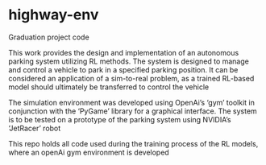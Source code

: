 # highway-env
Graduation project code

This work provides the design and implementation of an autonomous parking system utilizing RL methods. The system is designed to manage and control a vehicle to park in a specified parking position. It can be considered an application of a sim-to-real problem, as a trained RL-based model should ultimately be transferred to control the vehicle

The simulation environment was developed using OpenAi’s ‘gym’ toolkit in conjunction with the ‘PyGame’ library for a graphical interface. The system is to be tested on a prototype of the parking system using NVIDIA’s ‘JetRacer’ robot

This repo holds all code used during the training process of the RL models, where an openAi gym environment is developed
